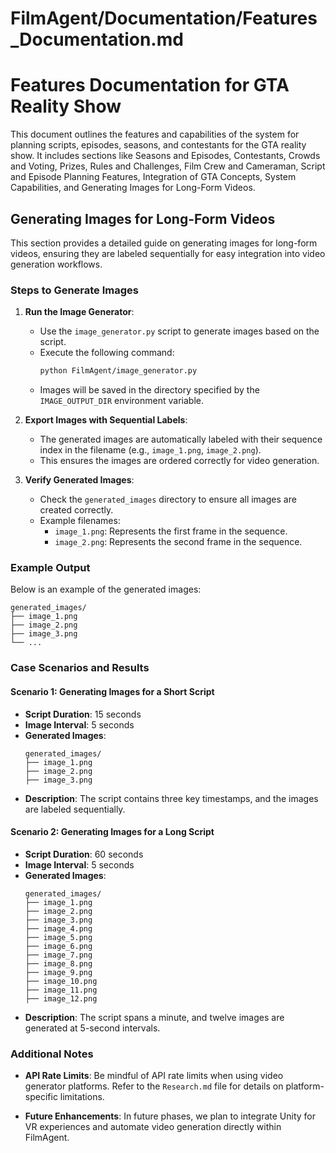 # FilmAgent/Documentation/Features_Documentation.md

# Features Documentation for GTA Reality Show

This document outlines the features and capabilities of the system for planning scripts, episodes, seasons, and contestants for the GTA reality show. It includes sections like Seasons and Episodes, Contestants, Crowds and Voting, Prizes, Rules and Challenges, Film Crew and Cameraman, Script and Episode Planning Features, Integration of GTA Concepts, System Capabilities, and Generating Images for Long-Form Videos.

## Generating Images for Long-Form Videos

This section provides a detailed guide on generating images for long-form videos, ensuring they are labeled sequentially for easy integration into video generation workflows.

### Steps to Generate Images

1. **Run the Image Generator**:
   - Use the `image_generator.py` script to generate images based on the script.
   - Execute the following command:
     ```bash
     python FilmAgent/image_generator.py
     ```
   - Images will be saved in the directory specified by the `IMAGE_OUTPUT_DIR` environment variable.

2. **Export Images with Sequential Labels**:
   - The generated images are automatically labeled with their sequence index in the filename (e.g., `image_1.png`, `image_2.png`).
   - This ensures the images are ordered correctly for video generation.

3. **Verify Generated Images**:
   - Check the `generated_images` directory to ensure all images are created correctly.
   - Example filenames:
     - `image_1.png`: Represents the first frame in the sequence.
     - `image_2.png`: Represents the second frame in the sequence.

### Example Output

Below is an example of the generated images:
```
generated_images/
├── image_1.png
├── image_2.png
├── image_3.png
└── ...
```

### Case Scenarios and Results

#### Scenario 1: Generating Images for a Short Script
- **Script Duration**: 15 seconds
- **Image Interval**: 5 seconds
- **Generated Images**:
  ```
  generated_images/
  ├── image_1.png
  ├── image_2.png
  ├── image_3.png
  ```
- **Description**: The script contains three key timestamps, and the images are labeled sequentially.

#### Scenario 2: Generating Images for a Long Script
- **Script Duration**: 60 seconds
- **Image Interval**: 5 seconds
- **Generated Images**:
  ```
  generated_images/
  ├── image_1.png
  ├── image_2.png
  ├── image_3.png
  ├── image_4.png
  ├── image_5.png
  ├── image_6.png
  ├── image_7.png
  ├── image_8.png
  ├── image_9.png
  ├── image_10.png
  ├── image_11.png
  ├── image_12.png
  ```
- **Description**: The script spans a minute, and twelve images are generated at 5-second intervals.

### Additional Notes

- **API Rate Limits**:
  Be mindful of API rate limits when using video generator platforms. Refer to the `Research.md` file for details on platform-specific limitations.

- **Future Enhancements**:
  In future phases, we plan to integrate Unity for VR experiences and automate video generation directly within FilmAgent.